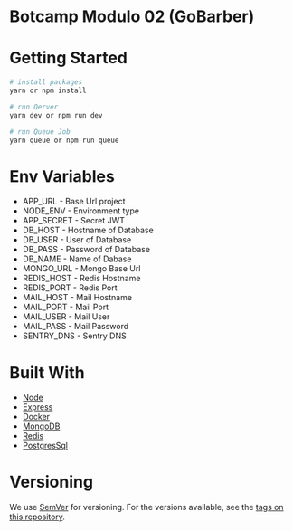 # Botcamp Modulo 02 (GoBarber)

# Getting Started

```bash
# install packages
yarn or npm install

# run Qerver
yarn dev or npm run dev

# run Queue Job
yarn queue or npm run queue
```

# Env Variables
- APP_URL - Base Url project
- NODE_ENV - Environment type
- APP_SECRET - Secret JWT
- DB_HOST - Hostname of Database
- DB_USER - User of Database
- DB_PASS - Password of Database
- DB_NAME - Name of Dabase
- MONGO_URL - Mongo Base Url
- REDIS_HOST - Redis Hostname
- REDIS_PORT - Redis Port
- MAIL_HOST - Mail Hostname
- MAIL_PORT - Mail Port
- MAIL_USER - Mail User
- MAIL_PASS - Mail Password
- SENTRY_DNS - Sentry DNS

# Built With

- [Node](https://nodejs.org)
- [Express](https://expressjs.com)
- [Docker](https://www.docker.com/)
- [MongoDB](https://www.mongodb.com/)
- [Redis](https://redis.io/)
- [PostgresSql](https://www.postgresql.org/)

# Versioning

We use [SemVer](http://semver.org/) for versioning. For the versions available, see the [tags on this repository](https://github.com/VitorRedfox/Botcamp-Modulo02/tags).
